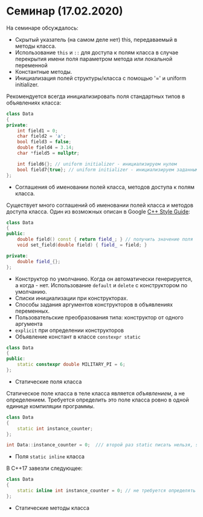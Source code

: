 # Семинар (17.02.2020)

На семинаре обсуждалось:
* Скрытый указатель (на самом деле нет) this, передаваемый в методы класса.
* Использование `this` и `::` для доступа к полям класса в случае перекрытия имени поля параметром метода или локальной переменной
* Константные методы.
* Инициализация полей структуры/класса с помощью '=' и uniform initializer.

Рекомендуется всегда инициализировать поля стандартных типов в объявлениях класса:

``` c++
class Data
{
private:
    int field1 = 0;
    char field2 = 'a';
    bool field3 = false;
    double field4 = 3.14;
    char *field5 = nullptr;

    int field6{}; // uniform initializer - инициализируем нулем
    bool field7{true}; // uniform initializer - инициализируем заданным значением
};
```

* Соглашения об именовании полей класса, методов доступа к полям класса.

Существует много соглашений об именовании полей класса и методов доступа класса. Один из возможных описан в Google [C++ Style Guide](https://google.github.io/styleguide/cppguide.html):

``` c++
class Data
{
public:
    double field() const { return field_; } // получить значение поля
    void set_field(double field) { field_ = field; }

private:
    double field_{};
};
```

* Конструктор по умолчанию. Когда он автоматически генерируется, а когда - нет. Использование `default` и `delete` с конструктором по умолчанию.
* Списки инициализации при конструкторах.
* Способы задания аргументов конструкторов в объявлениях переменных.
* Пользовательские преобразования типа: конструктор от одного аргумента
* `explicit` при определении конструкторов
* Объявление констант в классе `constexpr static`

``` c++
class Data
{
public:
    static constexpr double MILITARY_PI = 6;
};
```
* Статические поля класса

Статическое поле класса в теле класса является *объявлением*, а не определением. Требуется определить это поле класса ровно в одной
единице компиляции программы.

``` c++
class Data
{
    static int instance_counter;
};

int Data::instance_counter = 0;  /// второй раз static писать нельзя, static при глобальных переменных имеет другой смысл.
```

* Поля `static inline` класса

В C++17 завезли следующее:

``` c++
class Data
{
    static inline int instance_counter = 0; // не требуется определять переменную явно вне тела класса
};
```

* Статические методы класса
